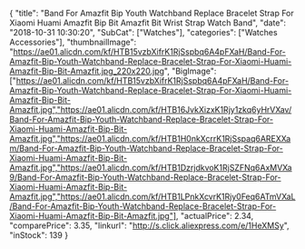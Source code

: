 {
	"title": "Band For Amazfit Bip Youth Watchband Replace Bracelet Strap For Xiaomi Huami Amazfit Bip Bit Amazfit Bit Wrist Strap Watch Band",
	"date": "2018-10-31 10:30:20",
	"SubCat": ["Watches"],
	"categories": ["Watches Accessories"],
	"thumbnailImage": "https://ae01.alicdn.com/kf/HTB15vzbXifrK1RjSspbq6A4pFXaH/Band-For-Amazfit-Bip-Youth-Watchband-Replace-Bracelet-Strap-For-Xiaomi-Huami-Amazfit-Bip-Bit-Amazfit.jpg_220x220.jpg",
	"BigImage": ["https://ae01.alicdn.com/kf/HTB15vzbXifrK1RjSspbq6A4pFXaH/Band-For-Amazfit-Bip-Youth-Watchband-Replace-Bracelet-Strap-For-Xiaomi-Huami-Amazfit-Bip-Bit-Amazfit.jpg","https://ae01.alicdn.com/kf/HTB16JvkXizxK1Rjy1zkq6yHrVXav/Band-For-Amazfit-Bip-Youth-Watchband-Replace-Bracelet-Strap-For-Xiaomi-Huami-Amazfit-Bip-Bit-Amazfit.jpg","https://ae01.alicdn.com/kf/HTB1H0nkXcrrK1RjSspaq6AREXXam/Band-For-Amazfit-Bip-Youth-Watchband-Replace-Bracelet-Strap-For-Xiaomi-Huami-Amazfit-Bip-Bit-Amazfit.jpg","https://ae01.alicdn.com/kf/HTB1DzrjdkvoK1RjSZFNq6AxMVXa9/Band-For-Amazfit-Bip-Youth-Watchband-Replace-Bracelet-Strap-For-Xiaomi-Huami-Amazfit-Bip-Bit-Amazfit.jpg","https://ae01.alicdn.com/kf/HTB1LPnkXcvrK1Rjy0Feq6ATmVXaL/Band-For-Amazfit-Bip-Youth-Watchband-Replace-Bracelet-Strap-For-Xiaomi-Huami-Amazfit-Bip-Bit-Amazfit.jpg"],
	"actualPrice": 2.34,
	"comparePrice": 3.35,
	"linkurl": "http://s.click.aliexpress.com/e/1HeXMSy",
	"inStock": 139
}
